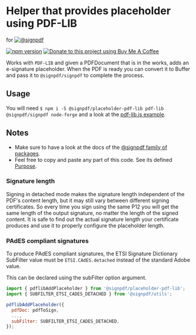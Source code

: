 # Helper that provides placeholder using PDF-LIB

for [![@signpdf](https://raw.githubusercontent.com/vbuch/node-signpdf/master/resources/logo-horizontal.svg?sanitize=true)](https://github.com/vbuch/node-signpdf/)

[![npm version](https://badge.fury.io/js/@signpdf%2Fplaceholder-pdf-lib.svg)](https://badge.fury.io/js/@signpdf%2Fplaceholder-pdf-lib)
[![Donate to this project using Buy Me A Coffee](https://img.shields.io/badge/buy%20me%20a%20coffee-donate-yellow.svg)](https://buymeacoffee.com/vbuch)

Works with `PDF-LIB` and given a PDFDocument that is in the works, adds an e-signature placeholder. When the PDF is ready you can convert it to Buffer and pass it to `@signpdf/signpdf` to complete the process.

## Usage

You will need `$ npm i -S @signpdf/placeholder-pdf-lib pdf-lib @signpdf/signpdf node-forge` and a look at the [pdf-lib.js example](/packages/examples/src/pdf-lib.js).

## Notes

* Make sure to have a look at the docs of the [@signpdf family of packages](https://github.com/vbuch/node-signpdf/).
* Feel free to copy and paste any part of this code. See its defined [Purpose](https://github.com/vbuch/node-signpdf#purpose).

### Signature length

Signing in detached mode makes the signature length independent of the PDF's content length, but it may still vary between different signing certificates. So every time you sign using the same P12 you will get the same length of the output signature, no matter the length of the signed content. It is safe to find out the actual signature length your certificate produces and use it to properly configure the placeholder length.

### PAdES compliant signatures

To produce PAdES compliant signatures, the ETSI Signature Dictionary SubFilter value must be `ETSI.CAdES.detached` instead of the standard Adobe value.

This can be declared using the subFilter option argument.

```js
import { pdflibAddPlaceholder } from '@signpdf/placeholder-pdf-lib';
import { SUBFILTER_ETSI_CADES_DETACHED } from '@signpdf/utils';

pdflibAddPlaceholder({
  pdfDoc: pdfToSign,
  ...,
  subFilter: SUBFILTER_ETSI_CADES_DETACHED,
});
```
